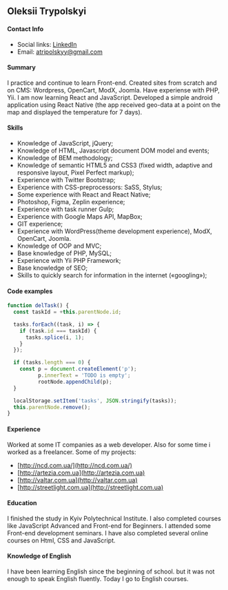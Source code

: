 ## Oleksii Trypolskyi

#### Contact Info

* Social links: [LinkedIn](https://www.linkedin.com/in/oleksii-trypolskyi/)
* Email: atripolskyy@gmail.com

#### Summary

I practice and continue to learn Front-end.
Created sites from scratch and on CMS: Wordpress, OpenCart, ModX, Joomla. 
Have experiense with PHP, Yii. I am now learning React and JavaScript. 
Developed a simple android application using React Native 
(the app received geo-data at a point on the map and displayed the temperature for 7 days).

#### Skills

* Knowledge of JavaScript, jQuery;
* Knowledge of HTML, Javascript document DOM model and events;
* Knowledge of BEM methodology;
* Knowledge of semantic HTML5 and CSS3 (fixed width, adaptive and responsive layout, Pixel Perfect markup);
* Experience with Twitter Bootstrap;
* Experience with CSS-preprocessors: SaSS, Stylus;
* Some experience with React and React Native;
* Photoshop, Figma, Zeplin experience;
* Experience with task runner Gulp;
* Experience with Google Maps API, MapBox;
* GIT experience;
* Experience with WordPress(theme development experience), ModX, OpenCart, Joomla.
* Knowledge of OOP and MVC;
* Base knowledge of PHP, MySQL;
* Experience with Yii PHP Framework;
* Base knowledge of SEO;
* Skills to quickly search for information in the internet («googling»);

#### Code examples

```javascript
function delTask() {
  const taskId = +this.parentNode.id;

  tasks.forEach((task, i) => {
    if (task.id === taskId) {
      tasks.splice(i, 1);
    }
  });

  if (tasks.length === 0) {
    const p = document.createElement('p');
          p.innerText = 'TODO is empty';
          rootNode.appendChild(p);
  }

  localStorage.setItem('tasks', JSON.stringify(tasks));
  this.parentNode.remove();
}
```

#### Experience

Worked at some IT companies as a web developer. Also for some time i worked as a freelancer. Some of my projects:
* [http://ncd.com.ua/](http://ncd.com.ua/)
* [http://artezia.com.ua](http://artezia.com.ua)
* [http://valtar.com.ua](http://valtar.com.ua)
* [http://streetlight.com.ua](http://streetlight.com.ua)

#### Education

I finished the study in Kyiv Polytechnical Institute. I also completed courses like JavaScript Advanced and Front-end for Beginners. I attended some Front-end development seminars. I have also completed several online courses on Html, CSS and JavaScript.

#### Knowledge of English

I have been learning English since the beginning of school. but it was not enough to 
speak English fluently. Today I go to English courses.